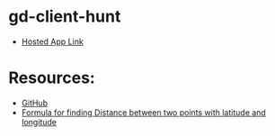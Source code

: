 # gd-client-hunt
* [Hosted App Link](https://gd-prasad.github.io/gd-client-hunt/)
# Resources:
* [GitHub](https://github.com/Chandupolisetty/cp-client-hunt)
* [Formula for finding Distance between two points with latitude and longitude](https://stackoverflow.com/questions/27928/calculate-distance-between-two-latitude-longitude-points-haversine-formula)
